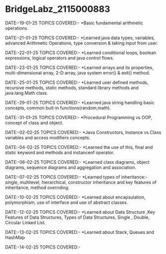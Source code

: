 # BridgeLabz_2115000883

DATE:-19-01-25 TOPICS COVERED:- *Basic fundamental arithmetic operations.

DATE:-21-01-25 TOPICS COVERED:- *Learned java data types, variables, advanced Arithmetic Operations, type conversion & taking input from user.

DATE:-22-01-25 TOPICS COVERED:- *Learned conditional loops, boolean expressions, logical operators and java control flows.

DATE:-23-01-25 TOPICS COVERED:- *Learned arrays and its properties, multi-dimensional array, 2-D array, java system error() & exit() method.

DATE:-25-01-25 TOPICS COVERED:- *Learned user defined methods, recursive methods, static methods, standard library methods and java.lang.Math class.

DATE:-29-01-25 TOPICS COVERED:- *Learned java string handling basic concepts, common buit-in functions(random,math).

DATE:-31-01-25 TOPICS COVERED:- *Procedural Programming vs OOP, concept of class and object.

DATE:-02-02-25 TOPICS COVERED:- *Java Constructors, Instance vs Class variables and access modifiers concepts.

DATE:-04-02-25 TOPICS COVERED:- *Learned the use of this, final and static keyword and methods and instanceof operator.

DATE:-06-02-25 TOPICS COVERED:- *Learned class diagrams, object diagrams, sequence diagrams and aggregation and association.

DATE:-07-02-25 TOPICS COVERED:- *Learned types of inheritance:- single, multilevel, hierarchical, constructor inheritance and key features of inheritance, method overriding.

DATE:-10-02-25 TOPICS COVERED:- *Learned about encapsulation, polymorphism, use of interface and use of abstract classes.

DATE:-12-02-25 TOPICS COVERED:- *Learned about Data Structure ,Key Features of Data Structures, Types of Data Structures, Single , Double, Circular Linked List.

DATE:-13-02-25 TOPICS COVERED:- *Learned about Stack, Queues and HashMap

DATE:-14-02-25 TOPICS COVERED:-
